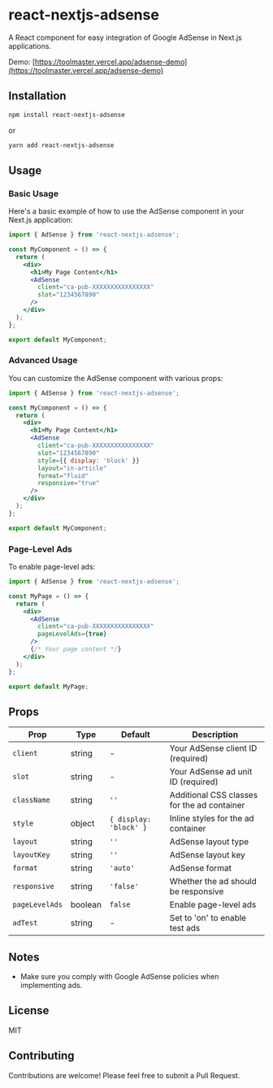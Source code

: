 # react-nextjs-adsense
A React component for easy integration of Google AdSense in Next.js applications.

Demo: [https://toolmaster.vercel.app/adsense-demo](https://toolmaster.vercel.app/adsense-demo)

## Installation
```bash
npm install react-nextjs-adsense
```
or
```bash
yarn add react-nextjs-adsense
```

## Usage
### Basic Usage
Here's a basic example of how to use the AdSense component in your Next.js application:
```jsx
import { AdSense } from 'react-nextjs-adsense';

const MyComponent = () => {
  return (
    <div>
      <h1>My Page Content</h1>
      <AdSense
        client="ca-pub-XXXXXXXXXXXXXXXX"
        slot="1234567890"
      />
    </div>
  );
};

export default MyComponent;
```

### Advanced Usage
You can customize the AdSense component with various props:
```jsx
import { AdSense } from 'react-nextjs-adsense';

const MyComponent = () => {
  return (
    <div>
      <h1>My Page Content</h1>
      <AdSense
        client="ca-pub-XXXXXXXXXXXXXXXX"
        slot="1234567890"
        style={{ display: 'block' }}
        layout="in-article"
        format="fluid"
        responsive="true"
      />
    </div>
  );
};

export default MyComponent;
```

### Page-Level Ads
To enable page-level ads:
```jsx
import { AdSense } from 'react-nextjs-adsense';

const MyPage = () => {
  return (
    <div>
      <AdSense
        client="ca-pub-XXXXXXXXXXXXXXXX"
        pageLevelAds={true}
      />
      {/* Your page content */}
    </div>
  );
};

export default MyPage;
```

## Props
| Prop | Type | Default | Description |
|------|------|---------|-------------|
| `client` | string | - | Your AdSense client ID (required) |
| `slot` | string | - | Your AdSense ad unit ID (required) |
| `className` | string | `''` | Additional CSS classes for the ad container |
| `style` | object | `{ display: 'block' }` | Inline styles for the ad container |
| `layout` | string | `''` | AdSense layout type |
| `layoutKey` | string | `''` | AdSense layout key |
| `format` | string | `'auto'` | AdSense format |
| `responsive` | string | `'false'` | Whether the ad should be responsive |
| `pageLevelAds` | boolean | `false` | Enable page-level ads |
| `adTest` | string | - | Set to 'on' to enable test ads |

## Notes
- Make sure you comply with Google AdSense policies when implementing ads.

## License
MIT

## Contributing
Contributions are welcome! Please feel free to submit a Pull Request.